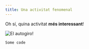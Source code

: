 ```yaml
---
title: Una activitat fenomenal
---
```

Oh sí, quina activitat **més interessant**!

![El autogiro!](/images/uploads/pitcairn_autogiro_nasa_gpn-2000-001990.jpg "El autogiro!")

```
Some code
```
